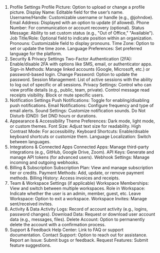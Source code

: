 1. Profile Settings
Profile Picture: Option to upload or change a profile picture.
Display Name: Editable field for the user’s name.
Username/Handle: Customizable username or handle (e.g., @johndoe).
Email Address: Displayed with an option to update (if allowed).
Phone Number: For communication or account recovery (optional).
Status Message: Ability to set custom status (e.g., "Out of Office," "Available").
Job Title/Role: Optional field to indicate position within an organization.
Pronouns: Customizable field to display pronouns.
Time Zone: Option to set or update the time zone.
Language Preferences: Set preferred language for the platform.
2. Security & Privacy Settings
Two-Factor Authentication (2FA): Enable/disable 2FA with options like SMS, email, or authenticator apps.
Sign-in Methods: Manage linked accounts (Google, Microsoft, etc.) or password-based login.
Change Password: Option to update the password.
Session Management: List of active sessions with the ability to log out of specific or all sessions.
Privacy Settings:
Control who can view profile details (e.g., public, team, private).
Control message read receipts visibility.
Block or mute specific users.
3. Notification Settings
Push Notifications: Toggle for enabling/disabling push notifications.
Email Notifications: Configure frequency and type of email alerts.
Sound Settings: Customize notification sounds.
Do Not Disturb (DND): Set DND hours or durations.
4. Appearance & Accessibility
Theme Preferences: Dark mode, light mode, or custom themes.
Font Size: Adjust text size for readability.
High Contrast Mode: For accessibility.
Keyboard Shortcuts: Enable/disable keyboard shortcuts or customize them.
Language Localization: Switch between languages.
5. Integrations & Connected Apps
Connected Apps: Manage third-party integrations (e.g., GitHub, Google Drive, Zoom).
API Keys: Generate and manage API tokens (for advanced users).
Webhook Settings: Manage incoming and outgoing webhooks.
6. Billing & Subscription
Subscription Plan: View and manage subscription tier or credits.
Payment Methods: Add, update, or remove payment methods.
Billing History: Access invoices and receipts.
7. Team & Workspace Settings (if applicable)
Workspace Memberships: View and switch between multiple workspaces.
Role in Workspace: Indicate whether the user is an admin, member, guest, etc.
Leave Workspace: Option to exit a workspace.
Workspace Invites: Manage sent/received invites.
8. Activity & Data
Activity Logs: Record of account activity (e.g., logins, password changes).
Download Data: Request or download user account data (e.g., messages, files).
Delete Account: Option to permanently delete the account with a confirmation process.
9. Support & Feedback
Help Center: Link to FAQ or support documentation.
Contact Support: Option to reach out for assistance.
Report an Issue: Submit bugs or feedback.
Request Features: Submit feature suggestions.